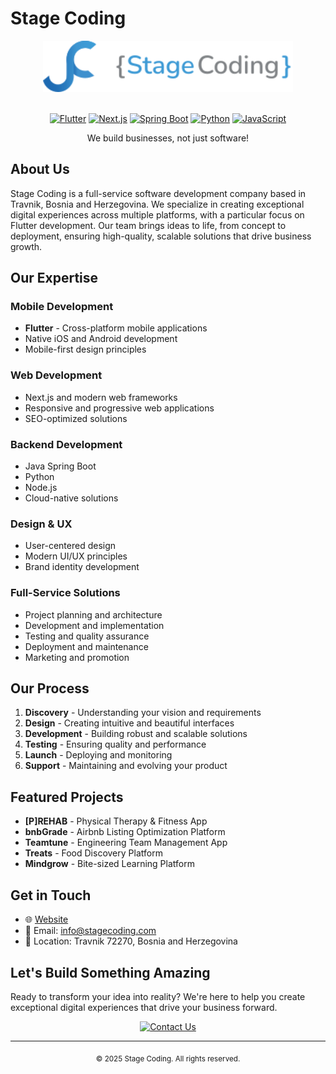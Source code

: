 # Stage Coding

<div align="center">
  <img src="https://raw.githubusercontent.com/StageCoding/.github/main/profile/logo.svg" alt="Stage Coding Logo" width="400"/>
  <br/>
  <br/>

  [![Flutter](https://img.shields.io/badge/Flutter-02569B?style=for-the-badge&logo=flutter&logoColor=white)](https://flutter.dev)
  [![Next.js](https://img.shields.io/badge/Next.js-000000?style=for-the-badge&logo=next.js&logoColor=white)](https://nextjs.org)
  [![Spring Boot](https://img.shields.io/badge/Spring_Boot-6DB33F?style=for-the-badge&logo=spring-boot&logoColor=white)](https://spring.io)
  [![Python](https://img.shields.io/badge/Python-3776AB?style=for-the-badge&logo=python&logoColor=white)](https://python.org)
  [![JavaScript](https://img.shields.io/badge/JavaScript-F7DF1E?style=for-the-badge&logo=javascript&logoColor=black)](https://javascript.com)

  We build businesses, not just software!
</div>

## About Us

Stage Coding is a full-service software development company based in Travnik, Bosnia and Herzegovina. We specialize in creating exceptional digital experiences across multiple platforms, with a particular focus on Flutter development. Our team brings ideas to life, from concept to deployment, ensuring high-quality, scalable solutions that drive business growth.

## Our Expertise

### Mobile Development
- **Flutter** - Cross-platform mobile applications
- Native iOS and Android development
- Mobile-first design principles

### Web Development
- Next.js and modern web frameworks
- Responsive and progressive web applications
- SEO-optimized solutions

### Backend Development
- Java Spring Boot
- Python
- Node.js
- Cloud-native solutions

### Design & UX
- User-centered design
- Modern UI/UX principles
- Brand identity development

### Full-Service Solutions
- Project planning and architecture
- Development and implementation
- Testing and quality assurance
- Deployment and maintenance
- Marketing and promotion

## Our Process

1. **Discovery** - Understanding your vision and requirements
2. **Design** - Creating intuitive and beautiful interfaces
3. **Development** - Building robust and scalable solutions
4. **Testing** - Ensuring quality and performance
5. **Launch** - Deploying and monitoring
6. **Support** - Maintaining and evolving your product

## Featured Projects

- **[P]REHAB** - Physical Therapy & Fitness App
- **bnbGrade** - Airbnb Listing Optimization Platform
- **Teamtune** - Engineering Team Management App
- **Treats** - Food Discovery Platform
- **Mindgrow** - Bite-sized Learning Platform

## Get in Touch

- 🌐 [Website](https://stagecoding.com)
- 📧 Email: info@stagecoding.com
- 📍 Location: Travnik 72270, Bosnia and Herzegovina

## Let's Build Something Amazing

Ready to transform your idea into reality? We're here to help you create exceptional digital experiences that drive your business forward.

<div align="center">
  <a href="https://stagecoding.com/contact">
    <img src="https://img.shields.io/badge/Contact_Us-FF6B6B?style=for-the-badge&logo=mail&logoColor=white" alt="Contact Us"/>
  </a>
</div>

---

<div align="center">
  <sub>© 2025 Stage Coding. All rights reserved.</sub>
</div>

